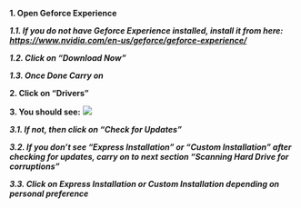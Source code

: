**1. Open Geforce Experience**

 _**1.1. If you do not have Geforce Experience installed, install it from here: https://www.nvidia.com/en-us/geforce/geforce-experience/**_

 _**1.2. Click on “Download Now”**_

 _**1.3. Once Done Carry on**_

**2. Click on “Drivers”**

**3. You should see:**
 ![](https://i.imgur.com/QKE4Aim.png)

 _**3.1. If not, then click on “Check for Updates”**_

 _**3.2. If you don’t see “Express Installation” or “Custom Installation” after checking for updates, carry on to next section “Scanning Hard Drive for corruptions”**_

 _**3.3. Click on Express Installation or Custom Installation depending on personal preference**_
